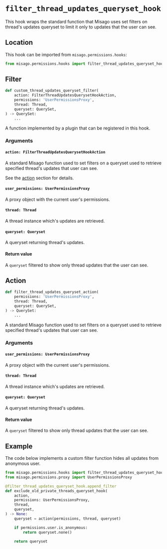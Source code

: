 # `filter_thread_updates_queryset_hook`

This hook wraps the standard function that Misago uses set filters on thread's updates queryset to limit it only to updates that the user can see.


## Location

This hook can be imported from `misago.permissions.hooks`:

```python
from misago.permissions.hooks import filter_thread_updates_queryset_hook
```


## Filter

```python
def custom_thread_updates_queryset_filter(
    action: FilterThreadUpdatesQuerysetHookAction,
    permissions: 'UserPermissionsProxy',
    thread: Thread,
    queryset: QuerySet,
) -> QuerySet:
    ...
```

A function implemented by a plugin that can be registered in this hook.


### Arguments

#### `action: FilterThreadUpdatesQuerysetHookAction`

A standard Misago function used to set filters on a queryset used to retrieve specified thread's updates that user can see.

See the [action](#action) section for details.


#### `user_permissions: UserPermissionsProxy`

A proxy object with the current user's permissions.


#### `thread: Thread`

A thread instance which's updates are retrieved.


#### `queryset: Queryset`

A queryset returning thread's updates.


#### Return value

A `queryset` filtered to show only thread updates that the user can see.


## Action

```python
def filter_thread_updates_queryset_action(
    permissions: 'UserPermissionsProxy',
    thread: Thread,
    queryset: QuerySet,
) -> QuerySet:
    ...
```

A standard Misago function used to set filters on a queryset used to retrieve specified thread's updates that user can see.


### Arguments

#### `user_permissions: UserPermissionsProxy`

A proxy object with the current user's permissions.


#### `thread: Thread`

A thread instance which's updates are retrieved.


#### `queryset: Queryset`

A queryset returning thread's updates.


#### Return value

A `queryset` filtered to show only thread updates that the user can see.


## Example

The code below implements a custom filter function hides all updates from anonymous user.

```python
from misago.permissions.hooks import filter_thread_updates_queryset_hook
from misago.permissions.proxy import UserPermissionsProxy

@filter_thread_updates_queryset_hook.append_filter
def exclude_old_private_threads_queryset_hook(
    action,
    permissions: UserPermissionsProxy,
    thread,
    queryset,
) -> None:
    queryset = action(permissions, thread, queryset)

    if permissions.user.is_anonymous:
        return queryset.none()

    return queryset
```